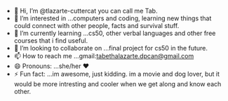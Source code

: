 - 👋 Hi, I’m @tlazarte-cuttercat you can call me Tab.
- 👀 I’m interested in ...computers and coding, learning new things that could connect with other people, facts and survival stuff.
- 🌱 I’m currently learning ...cs50, other verbal languages and other free courses that i find useful.
- 💞️ I’m looking to collaborate on ...final project for cs50 in the future.
- 📫 How to reach me ...gmail:tabethalazarte.dpcan@gmail.com
- 😄 Pronouns: ...she/her ❤️
- ⚡ Fun fact: ...im awesome, just kidding. im a movie and dog lover, but it would be more intresting and cooler when we get along and know each other.
<!---
tlazarte-cuttercat/tlazarte-cuttercat is a ✨ special ✨ repository because its `README.md` (this file) appears on your GitHub profile.
You can click the Preview link to take a look at your changes.
--->
